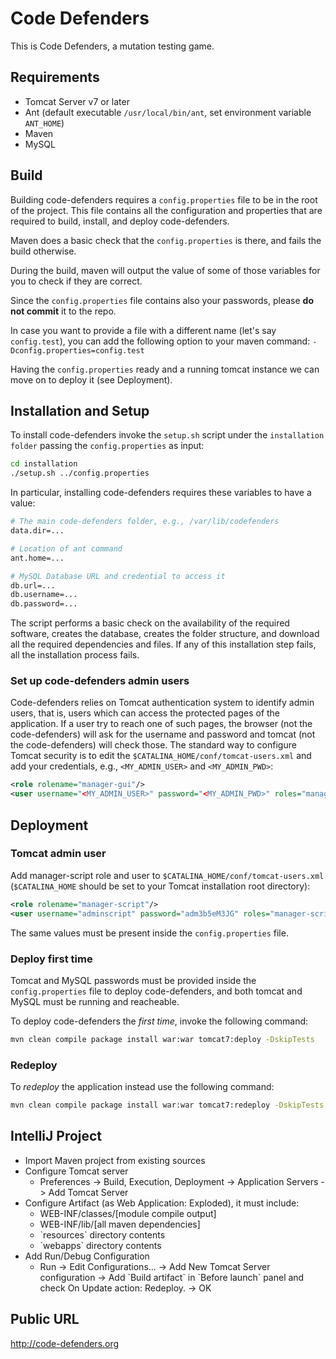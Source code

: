# Code Defenders

This is Code Defenders, a mutation testing game.

## Requirements

- Tomcat Server v7 or later
- Ant (default executable `/usr/local/bin/ant`, set environment variable `ANT_HOME`)
- Maven
- MySQL

## Build
Building code-defenders requires a `config.properties` file to be in the root of the project. This file contains all the configuration and properties that are required to build, install, and deploy code-defenders.

Maven does a basic check that the `config.properties` is there, and fails the build otherwise.

During the build, maven will output the value of some of those variables for you to check if they are correct.

Since the `config.properties` file contains also your passwords, please **do not commit** it to the repo.

In case you want to provide a file with a different name (let's say `config.test`), you can add the following option to your maven command: `-Dconfig.properties=config.test` 

Having the `config.properties` ready and a running tomcat instance we can move on to deploy it (see Deployment).

## Installation and Setup

To install code-defenders invoke the `setup.sh` script under the `installation folder` passing the `config.properties` as input:

```bash
cd installation
./setup.sh ../config.properties
```

In particular, installing code-defenders requires these variables to have a value:

```bash
# The main code-defenders folder, e.g., /var/lib/codefenders
data.dir=...

# Location of ant command
ant.home=...

# MySQL Database URL and credential to access it
db.url=...
db.username=...
db.password=...
```

The script performs a basic check on the availability of the required software, creates the database, creates the folder structure, and download all the required dependencies and files. If any of this installation step fails, all the installation process fails.

### Set up code-defenders admin users
Code-defenders relies on Tomcat authentication system to identify admin users, that is, users which can access the protected pages of the application. If a user try to reach one of such pages, the browser (not the code-defenders) will ask for the username and password and tomcat (not the code-defenders) will check those. The standard way to configure Tomcat security is to edit the `$CATALINA_HOME/conf/tomcat-users.xml` and add your credentials, e.g., `<MY_ADMIN_USER>` and `<MY_ADMIN_PWD>`:

```xml
<role rolename="manager-gui"/>  
<user username="<MY_ADMIN_USER>" password="<MY_ADMIN_PWD>" roles="manager-gui"/>
```

## Deployment

### Tomcat admin user

Add manager-script role and user to `$CATALINA_HOME/conf/tomcat-users.xml` (`$CATALINA_HOME` should be set to your Tomcat installation root directory):

```xml
<role rolename="manager-script"/>  
<user username="adminscript" password="adm3b5eM3JG" roles="manager-script"/>  
```

The same values must be present inside the `config.properties` file.

  
### Deploy first time

Tomcat and MySQL passwords must be provided inside the `config.properties` file to deploy code-defenders, and both tomcat and MySQL must be running and reacheable.

To deploy code-defenders the _first time_, invoke the following command:

```bash
mvn clean compile package install war:war tomcat7:deploy -DskipTests
```

### Redeploy
To _redeploy_ the application instead use the following command:

```bash
mvn clean compile package install war:war tomcat7:redeploy -DskipTests
```


<!--, either by editing `makefile` or by passing them as arguments:

```bash
make first [TOMCAT_PASSWORD=... MYSQL_PASSWORD=...]
```
### Redeploy

To compile and _redeploy_:

```bash
make
```
-->

<!--## Database

To create the database, execute `src/main/resources/db/codedefenders.sql`:

```bash
mysql -u [username] -p
> source src/main/resources/db/codedefenders.sql;
```
-->
<!--## Data Storage

Classes, tests and mutants are stored in `/var/lib/codedefenders/`, these directories must exist:

```bash
mkdir -p /var/lib/codedefenders/sources /var/lib/codedefenders/tests /var/lib/codedefenders/mutants
```

The tomcat user (and possibly the user running Code Defenders) must have full permissions on this directory.

Major and Evosuite must be stored in their respective folders within this directory (codedefenders/major and codedefenders/evosuite).
-->

<!--## Integration testing
Before running integration tests, which are activated by using the maven IT profile (-PIT) you need to set up the test resources. Otherwise, the enforcer plugin will break your build.

You can setup the resources by copying the required libraries inside the following folder:
```
src/test/resources/itests/lib/
```

The required libraries are listed inside the following file: ```src/test/resources/itests/lib/libraries.list```
 
Otherwise, you can runn the following script (Mac/Linux and default maven installation) which looks for those libraries in your local maven repository and copies then in the right folder:

```bash
mvn -U clean compile test-compile
cd src/test/resources/itests/lib
for F in $(cat libraries.list); do
  find ~/.m2 -iname "${F}" -exec cp {} . \;
done
cd -
```
Once these libraries are in place you can run the integration tests (note the war:war in the command):

```mvn compile test-compile war:war test -PIT```
-->

## IntelliJ Project

- Import Maven project from existing sources
- Configure Tomcat server
  - Preferences -> Build, Execution, Deployment -> Application Servers -> Add Tomcat Server
- Configure Artifact (as Web Application: Exploded), it must include:
  - WEB-INF/classes/[module compile output]
  - WEB-INF/lib/[all maven dependencies]
  - \`resources\` directory contents
  - \`webapps\` directory contents
- Add Run/Debug Configuration
  - Run -> Edit Configurations... -> Add New Tomcat Server configuration -> Add \`Build artifact\` in \`Before launch\` panel and check On Update action: Redeploy. -> OK

## Public URL

<http://code-defenders.org>
